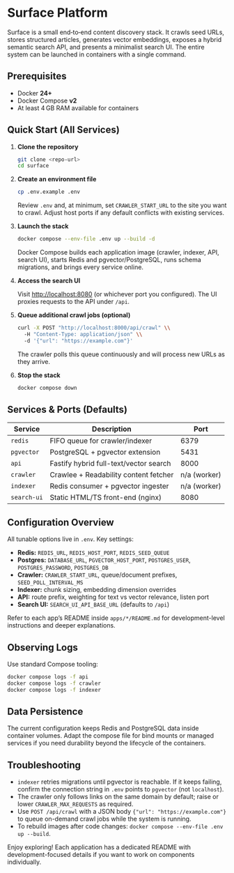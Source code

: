 # Surface Platform

Surface is a small end‑to‑end content discovery stack. It crawls seed URLs, stores
structured articles, generates vector embeddings, exposes a hybrid semantic search
API, and presents a minimalist search UI. The entire system can be launched in
containers with a single command.

## Prerequisites

- Docker **24+**
- Docker Compose **v2**
- At least 4 GB RAM available for containers

## Quick Start (All Services)

1. **Clone the repository**

   ```bash
   git clone <repo-url>
   cd surface
   ```

2. **Create an environment file**

   ```bash
   cp .env.example .env
   ```

   Review `.env` and, at minimum, set `CRAWLER_START_URL` to the site you want to
   crawl. Adjust host ports if any default conflicts with existing services.

3. **Launch the stack**

   ```bash
   docker compose --env-file .env up --build -d
   ```

   Docker Compose builds each application image (crawler, indexer, API, search UI),
   starts Redis and pgvector/PostgreSQL, runs schema migrations, and brings every
   service online.

4. **Access the search UI**

   Visit <http://localhost:8080> (or whichever port you configured). The UI proxies
   requests to the API under `/api`.

5. **Queue additional crawl jobs (optional)**

   ```bash
   curl -X POST "http://localhost:8000/api/crawl" \\
     -H "Content-Type: application/json" \\
     -d '{"url": "https://example.com"}'
   ```

   The crawler polls this queue continuously and will process new URLs as they
   arrive.

6. **Stop the stack**

   ```bash
   docker compose down
   ```

## Services & Ports (Defaults)

| Service      | Description                              | Port |
| ------------ | ---------------------------------------- | ---- |
| `redis`      | FIFO queue for crawler/indexer           | 6379 |
| `pgvector`   | PostgreSQL + pgvector extension          | 5431 |
| `api`        | Fastify hybrid full-text/vector search   | 8000 |
| `crawler`    | Crawlee + Readability content fetcher    | n/a (worker) |
| `indexer`    | Redis consumer + pgvector ingester       | n/a (worker) |
| `search-ui`  | Static HTML/TS front-end (nginx)         | 8080 |

## Configuration Overview

All tunable options live in `.env`. Key settings:

- **Redis:** `REDIS_URL`, `REDIS_HOST_PORT`, `REDIS_SEED_QUEUE`
- **Postgres:** `DATABASE_URL`, `PGVECTOR_HOST_PORT`,
  `POSTGRES_USER`, `POSTGRES_PASSWORD`, `POSTGRES_DB`
- **Crawler:** `CRAWLER_START_URL`, queue/document prefixes, `SEED_POLL_INTERVAL_MS`
- **Indexer:** chunk sizing, embedding dimension overrides
- **API:** route prefix, weighting for text vs vector relevance, listen port
- **Search UI:** `SEARCH_UI_API_BASE_URL` (defaults to `/api`)

Refer to each app’s README inside `apps/*/README.md` for development-level
instructions and deeper explanations.

## Observing Logs

Use standard Compose tooling:

```bash
docker compose logs -f api
docker compose logs -f crawler
docker compose logs -f indexer
```

## Data Persistence

The current configuration keeps Redis and PostgreSQL data inside container volumes.
Adapt the compose file for bind mounts or managed services if you need durability
beyond the lifecycle of the containers.

## Troubleshooting

- `indexer` retries migrations until pgvector is reachable. If it keeps failing,
  confirm the connection string in `.env` points to `pgvector` (not `localhost`).
- The crawler only follows links on the same domain by default; raise or lower
  `CRAWLER_MAX_REQUESTS` as required.
- Use `POST /api/crawl` with a JSON body `{"url": "https://example.com"}` to
  queue on-demand crawl jobs while the system is running.
- To rebuild images after code changes: `docker compose --env-file .env up --build`.

Enjoy exploring! Each application has a dedicated README with development-focused
details if you want to work on components individually.
